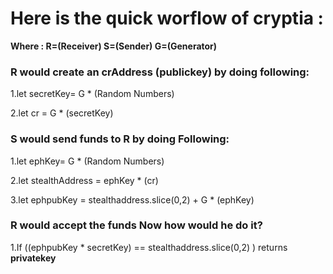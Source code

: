 # Here is the quick worflow of cryptia :

**Where : R=(Receiver) S=(Sender) G=(Generator)**

### R would create an crAddress (publickey) by doing following:

1.let secretKey= G * (Random Numbers)

2.let cr = G * (secretKey)

### S would send funds to R by doing Following:

1.let ephKey= G * (Random Numbers)

2.let stealthAddress = ephKey * (cr)

3.let ephpubKey = stealthaddress.slice(0,2) + G * (ephKey)

### R would accept the funds Now how would he do it?

1.If ((ephpubKey * secretKey) == stealthaddress.slice(0,2) ) returns **privatekey**
